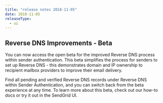 ```yaml
---
title: "release notes 2018-11-05"
date: 2018-11-05
releaseType:
  - ui
---
```


## Reverse DNS Improvements - Beta

You can now access the open beta for the improved Reverse DNS process within sender authentication. This beta simplifies the process for senders to set up Reverse DNS - this demonstrates domain and IP ownership to recipient mailbox providers to improve their email delivery. 

Find all pending and verified Reverse DNS records under Reverse DNS within Sender Authentication, and you can switch back from the beta experience at any time. To learn more about this beta, check out our how-to docs or try it out in the SendGrid UI. 
